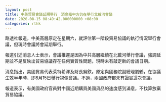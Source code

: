 ```yaml
---
layout: post
title: 中美貿易會議延期舉行　消息指中方仍在舉行北戴河會議
date: 2020-08-15 08:49:42.000000000 +08:00
categories: rthk
---
```


路透社報道，中美高層原定在星期六，就評估第一階段貿易協議的執行情況舉行會議，但現時會議將會延期舉行。

報道引述消息人士表示，會議推遲是因為中共高層繼續在北戴河舉行會議，強調延期並不是反映出貿易協議存在任何實質性問題，現時未有敲定新的會議日期。

消息指出，美國貿易代表萊特希澤及財長努欽，原定與國務院副總理劉鶴，在協議生效半年時，即8月15日舉行視像會議。不過，兩國政府都未有證實這次會議。

報道表示，有美國政府官員對中國近期購買美國貨品的速度感到滿意，不找算放棄貿易協議。
